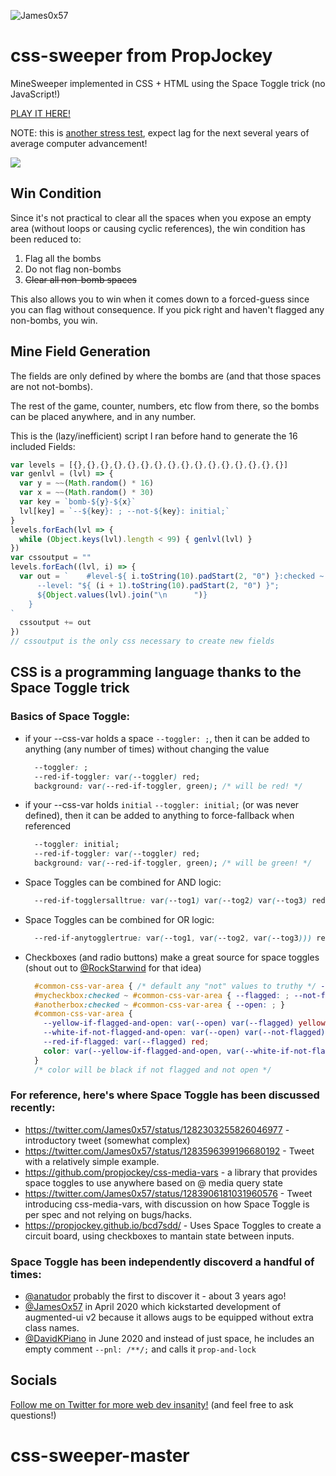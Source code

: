 ![James0x57](https://img.shields.io/badge/James0x57%20%F0%9F%91%BD-I%20made%20a%20thing!-blueviolet.svg?labelColor=222222)

# css-sweeper from PropJockey
MineSweeper implemented in CSS + HTML using the Space Toggle trick (no JavaScript!)

<a href="https://propjockey.github.io/css-sweeper/">PLAY IT HERE!</a>

NOTE: this is <a href="https://github.com/propjockey/DOMinion-build-demo">another stress test</a>, expect lag for the next several years of average computer advancement!

<img src="https://propjockey.github.io/css-sweeper/css-sweeper.gif">

## Win Condition
Since it's not practical to clear all the spaces when you expose an empty area (without loops or causing cyclic references), the win condition has been reduced to:

1. Flag all the bombs
2. Do not flag non-bombs
3. ~~Clear all non-bomb spaces~~

This also allows you to win when it comes down to a forced-guess since you can flag without consequence. If you pick right and haven't flagged any non-bombs, you win.

## Mine Field Generation
The fields are only defined by where the bombs are (and that those spaces are not not-bombs).

The rest of the game, counter, numbers, etc flow from there, so the bombs can be placed anywhere, and in any number.

This is the (lazy/inefficient) script I ran before hand to generate the 16 included Fields:
```js
var levels = [{},{},{},{},{},{},{},{},{},{},{},{},{},{},{},{}]
var genlvl = (lvl) => {
  var y = ~~(Math.random() * 16)
  var x = ~~(Math.random() * 30)
  var key = `bomb-${y}-${x}`
  lvl[key] = `--${key}: ; --not-${key}: initial;`
}
levels.forEach(lvl => {
  while (Object.keys(lvl).length < 99) { genlvl(lvl) }
})
var cssoutput = ""
levels.forEach((lvl, i) => {
  var out = `    #level-${ i.toString(10).padStart(2, "0") }:checked ~ #ram {
      --level: "${ (i + 1).toString(10).padStart(2, "0") }";
      ${Object.values(lvl).join("\n      ")}
    }
`
  cssoutput += out
})
// cssoutput is the only css necessary to create new fields
```

## CSS is a programming language thanks to the Space Toggle trick

### Basics of Space Toggle:
* if your --css-var holds a space `--toggler: ;`, then it can be added to anything (any number of times) without changing the value
  ```css
    --toggler: ;
    --red-if-toggler: var(--toggler) red;
    background: var(--red-if-toggler, green); /* will be red! */
  ```
* if your --css-var holds `initial` `--toggler: initial;` (or was never defined), then it can be added to anything to force-fallback when referenced
  ```css
    --toggler: initial;
    --red-if-toggler: var(--toggler) red;
    background: var(--red-if-toggler, green); /* will be green! */
  ```
* Space Toggles can be combined for AND logic: 
  ```css
    --red-if-togglersalltrue: var(--tog1) var(--tog2) var(--tog3) red;
  ```
* Space Toggles can be combined for OR logic: 
  ```css
    --red-if-anytogglertrue: var(--tog1, var(--tog2, var(--tog3))) red;
  ```
* Checkboxes (and radio buttons) make a great source for space toggles (shout out to <a href="https://twitter.com/RockStarwind">@RockStarwind</a> for that idea)
  ```css
    #common-css-var-area { /* default any "not" values to truthy */ --not-flagged: ; }
    #mycheckbox:checked ~ #common-css-var-area { --flagged: ; --not-flagged: initial; }
    #anotherbox:checked ~ #common-css-var-area { --open: ; }
    #common-css-var-area {
      --yellow-if-flagged-and-open: var(--open) var(--flagged) yellow;
      --white-if-not-flagged-and-open: var(--open) var(--not-flagged) white;
      --red-if-flagged: var(--flagged) red;
      color: var(--yellow-if-flagged-and-open, var(--white-if-not-flagged-and-open, var(--red-if-flagged, black)))
    }
    /* color will be black if not flagged and not open */
  ```

### For reference, here's where Space Toggle has been discussed recently:
* https://twitter.com/James0x57/status/1282303255826046977 - introductory tweet (somewhat complex)
* https://twitter.com/James0x57/status/1283596399196680192 - Tweet with a relatively simple example.
* https://github.com/propjockey/css-media-vars - a library that provides space toggles to use anywhere based on @ media query state
* https://twitter.com/James0x57/status/1283906181031960576 - Tweet introducing css-media-vars, with discussion on how Space Toggle is per spec and not relying on bugs/hacks.
* https://propjockey.github.io/bcd7sdd/ - Uses Space Toggles to create a circuit board, using checkboxes to mantain state between inputs.

### Space Toggle has been independently discoverd a handful of times:
* <a href="https://twitter.com/anatudor">@anatudor</a> probably the first to discover it - about 3 years ago!
* <a href="https://twitter.com/James0x57">@JamesOx57</a> in April 2020 which kickstarted development of augmented-ui v2 because it allows augs to be equipped without extra class names.
* <a href="https://twitter.com/DavidKPiano">@DavidKPiano</a> in June 2020 and instead of just space, he includes an empty comment `--pnl: /**/;` and calls it `prop-and-lock`

## Socials
<a href="https://twitter.com/James0x57">Follow me on Twitter for more web dev insanity!</a>
(and feel free to ask questions!)
# css-sweeper-master
